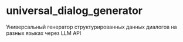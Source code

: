 # universal_dialog_generator
Универсальный генератор структурированных данных диалогов на разных языках через LLM API
